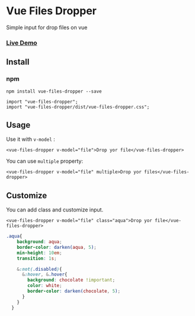 # Vue Files Dropper
Simple input for drop files on vue

### [Live Demo](https://d-shorkin.github.io/vue-files-dropper/)

## Install
### npm
```
npm install vue-files-dropper --save
```

```ecmascript 6
import "vue-files-dropper";
import "vue-files-dropper/dist/vue-files-dropper.css";
```

## Usage
Use it with `v-model` :
```vue
<vue-files-dropper v-model="file">Drop yor file</vue-files-dropper>
```

You can use `multiple` property:
```vue
<vue-files-dropper v-model="file" multiple>Drop yor files</vue-files-dropper>
```

## Customize

You can add class and customize input.
```vue
<vue-files-dropper v-model="file" class="aqua">Drop yor file</vue-files-dropper>
```

```scss
.aqua{
    background: aqua;
    border-color: darken(aqua, 5);
    min-height: 10em;
    transition: 1s;

    &:not(.disabled){
      &:hover, &.hover{
        background: chocolate !important;
        color: white;
        border-color: darken(chocolate, 5);
      }
    }
  }
```